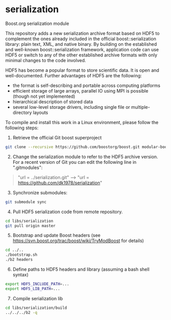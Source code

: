 serialization
=============

Boost.org serialization module

This repository adds a new serialization archive format based on HDF5 
to complement the ones already included in the official boost::serialization library: plain text, XML, and 
native binary. By building on the established and well-known boost::serialization framework, 
application code can use HDF5 or switch to any of the other established archive formats with 
only minimal changes to the code involved.

HDF5 has become a popular format to store scientific data. It is open and well-documented. 
Further advantages of HDF5 are the following:

* the format is self-describing and portable across computing platforms
* efficient storage of large arrays, parallel IO using MPI is possible (though not yet implemented)
* hierarchical description of stored data
* several low-level storage drivers, including single file or multiple-directory layouts

To compile and install this work in a Linux environment, please follow the following steps:

1. Retrieve the official Git boost superproject
```bash
git clone --recursive https://github.com/boostorg/boost.git modular-boost
```

2. Change the serialization module to refer to the HDF5 archive version. For a recent
version of Git you can edit the following line in ".gitmodules":

> "url = ../serialization.git" --> "url = https://github.com/dk1978/serialization"

3. Synchronize submodules:
```bash
git submodule sync
```

4. Pull HDF5 serialization code from remote repository.
```bash
cd libs/serialization
git pull origin master
```

5. Bootstrap and update Boost headers (see https://svn.boost.org/trac/boost/wiki/TryModBoost for details)
```bash
cd ../..
./bootstrap.sh
./b2 headers
```

6. Define paths to HDF5 headers and library (assuming a bash shell syntax)
```bash
export HDF5_INCLUDE_PATH=...
export HDF5_LIB_PATH=...
```

7. Compile serialization lib
```bash
cd libs/serialization/build
../../../b2 -q
```
